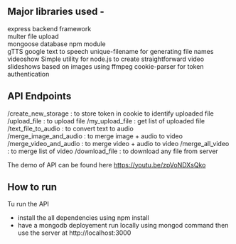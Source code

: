 ## Major libraries used - 

express backend framework  
multer file upload  
mongoose database npm module  
gTTS google text to speech
unique-filename for generating file names
videoshow Simple utility for node.js to create straightforward video slideshows based on images using ffmpeg
cookie-parser for token authentication 

## API Endpoints
/create_new_storage     :  to store token in cookie  to identify uploaded file
/upload_file            : to upload file 
/my_upload_file         : get list of uploaded file 
/text_file_to_audio     : to convert text to audio  
/merge_image_and_audio  : to merge image + audio to video 
/merge_video_and_audio  : to merge video  + audio to video 
/merge_all_video        : to merge list of video 
/download_file          : to download any file from server

The demo of API can be found here
https://youtu.be/zpVoNDXsQko

## How to run

Tu run the API

- install the all dependencies using npm install
- have a mongodb deployement run locally using mongod command then use the server at http://localhost:3000
